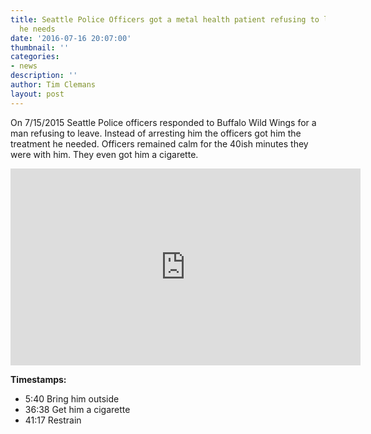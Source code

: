 ```yaml
---
title: Seattle Police Officers got a metal health patient refusing to leave the treatment
  he needs
date: '2016-07-16 20:07:00'
thumbnail: ''
categories:
- news
description: ''
author: Tim Clemans
layout: post
---
```

On 7/15/2015 Seattle Police officers responded to Buffalo Wild Wings for a man refusing to leave. Instead of arresting him the officers got him the treatment he needed. Officers remained calm for the 40ish minutes they were with him. They even got him a cigarette.

<iframe width="560" height="315" src="https://www.youtube.com/embed/a8AQzQHX6FM" frameborder="0" allowfullscreen></iframe>

**Timestamps:**

* 5:40 Bring him outside
* 36:38 Get him a cigarette
* 41:17 Restrain